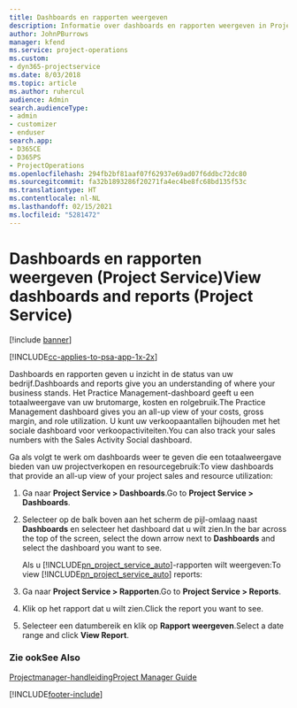```yaml
---
title: Dashboards en rapporten weergeven
description: Informatie over dashboards en rapporten weergeven in Project Service
author: JohnPBurrows
manager: kfend
ms.service: project-operations
ms.custom:
- dyn365-projectservice
ms.date: 8/03/2018
ms.topic: article
ms.author: ruhercul
audience: Admin
search.audienceType:
- admin
- customizer
- enduser
search.app:
- D365CE
- D365PS
- ProjectOperations
ms.openlocfilehash: 294fb2bf81aaf07f62937e69ad07f6ddbc72dc80
ms.sourcegitcommit: fa32b1893286f20271fa4ec4be8fc68bd135f53c
ms.translationtype: HT
ms.contentlocale: nl-NL
ms.lasthandoff: 02/15/2021
ms.locfileid: "5281472"
---
```

# <a name="view-dashboards-and-reports-project-service"></a><span data-ttu-id="60ea6-103">Dashboards en rapporten weergeven (Project Service)</span><span class="sxs-lookup"><span data-stu-id="60ea6-103">View dashboards and reports (Project Service)</span></span>

[!include [banner](../includes/psa-now-project-operations.md)]

[!INCLUDE[cc-applies-to-psa-app-1x-2x](../includes/cc-applies-to-psa-app-1x-2x.md)]

<span data-ttu-id="60ea6-104">Dashboards en rapporten geven u inzicht in de status van uw bedrijf.</span><span class="sxs-lookup"><span data-stu-id="60ea6-104">Dashboards and reports give you an understanding of where your business stands.</span></span> <span data-ttu-id="60ea6-105">Het Practice Management-dashboard geeft u een totaalweergave van uw brutomarge, kosten en rolgebruik.</span><span class="sxs-lookup"><span data-stu-id="60ea6-105">The Practice Management dashboard gives you an all-up view of your costs, gross margin, and role utilization.</span></span> <span data-ttu-id="60ea6-106">U kunt uw verkoopaantallen bijhouden met het sociale dashboard voor verkoopactiviteiten.</span><span class="sxs-lookup"><span data-stu-id="60ea6-106">You can also track your sales numbers with the Sales Activity Social dashboard.</span></span>  
  
 <span data-ttu-id="60ea6-107">Ga als volgt te werk om dashboards weer te geven die een totaalweergave bieden van uw projectverkopen en resourcegebruik:</span><span class="sxs-lookup"><span data-stu-id="60ea6-107">To view dashboards that provide an all-up view of your project sales and resource utilization:</span></span>  
  
1. <span data-ttu-id="60ea6-108">Ga naar **Project Service > Dashboards**.</span><span class="sxs-lookup"><span data-stu-id="60ea6-108">Go to **Project Service > Dashboards**.</span></span>  
  
2. <span data-ttu-id="60ea6-109">Selecteer op de balk boven aan het scherm de pijl-omlaag naast **Dashboards** en selecteer het dashboard dat u wilt zien.</span><span class="sxs-lookup"><span data-stu-id="60ea6-109">In the bar across the top of the screen, select the down arrow next to **Dashboards** and select the dashboard you want to see.</span></span>  
  
   <span data-ttu-id="60ea6-110">Als u [!INCLUDE[pn_project_service_auto](../includes/pn-project-service-auto.md)]-rapporten wilt weergeven:</span><span class="sxs-lookup"><span data-stu-id="60ea6-110">To view [!INCLUDE[pn_project_service_auto](../includes/pn-project-service-auto.md)] reports:</span></span>  
  
3. <span data-ttu-id="60ea6-111">Ga naar **Project Service > Rapporten**.</span><span class="sxs-lookup"><span data-stu-id="60ea6-111">Go to **Project Service > Reports**.</span></span>  
  
4. <span data-ttu-id="60ea6-112">Klik op het rapport dat u wilt zien.</span><span class="sxs-lookup"><span data-stu-id="60ea6-112">Click the report you want to see.</span></span>  
  
5. <span data-ttu-id="60ea6-113">Selecteer een datumbereik en klik op **Rapport weergeven**.</span><span class="sxs-lookup"><span data-stu-id="60ea6-113">Select a date range and click **View Report**.</span></span>  
  
### <a name="see-also"></a><span data-ttu-id="60ea6-114">Zie ook</span><span class="sxs-lookup"><span data-stu-id="60ea6-114">See Also</span></span>  
 [<span data-ttu-id="60ea6-115">Projectmanager-handleiding</span><span class="sxs-lookup"><span data-stu-id="60ea6-115">Project Manager Guide</span></span>](../psa/project-manager-guide.md)


[!INCLUDE[footer-include](../includes/footer-banner.md)]